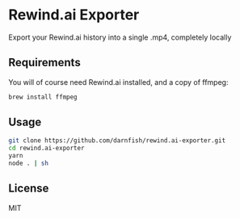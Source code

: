 # Rewind.ai Exporter
Export your Rewind.ai history into a single .mp4, completely locally

## Requirements
You will of course need Rewind.ai installed, and a copy of ffmpeg:
```sh
brew install ffmpeg
```

## Usage
```sh
git clone https://github.com/darnfish/rewind.ai-exporter.git
cd rewind.ai-exporter
yarn
node . | sh
```

## License
MIT
